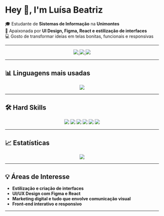 # Hey 👋, I'm Luísa Beatriz  

🎓 Estudante de **Sistemas de Informação** na **Unimontes**  
🎨 Apaixonada por **UI Design, Figma, React e estilização de interfaces**  
💻 Gosto de transformar ideias em telas bonitas, funcionais e responsivas  

---
<p align="center">
  <a href="https://www.linkedin.com/in/luísa-beatriz-59a1a8344" target="_blank">
    <img src="https://img.shields.io/badge/-LinkedIn-0077B5?style=for-the-badge&logo=linkedin&logoColor=white">
  </a>
  <a href="https://www.instagram.com/luisalopesb/" target="_blank">
    <img src="https://img.shields.io/badge/-Instagram-E4405F?style=for-the-badge&logo=instagram&logoColor=white">
  </a>
  <a href="mailto:luisabeatriz888@gmail.com" target="_blank">
    <img src="https://img.shields.io/badge/-Gmail-D14836?style=for-the-badge&logo=gmail&logoColor=white">
  </a>
</p>

---

## 📊 Linguagens mais usadas  
<p align="center">
  <img src="https://github-readme-stats.vercel.app/api/top-langs/?username=luisabeatriz888&layout=compact&langs_count=6&theme=tokyonight&bg_color=f8f0dc&title_color=8B0000&text_color=000000" />
</p>

---

## 🛠️ Hard Skills  

<p align="center">
  <img src="https://img.shields.io/badge/-HTML5-E34F26?style=for-the-badge&logo=html5&logoColor=white">
  <img src="https://img.shields.io/badge/-CSS3-1572B6?style=for-the-badge&logo=css3&logoColor=white">
  <img src="https://img.shields.io/badge/-React-61DAFB?style=for-the-badge&logo=react&logoColor=black">
  <img src="https://img.shields.io/badge/-Figma-F24E1E?style=for-the-badge&logo=figma&logoColor=white">
  <img src="https://img.shields.io/badge/-MySQL-4479A1?style=for-the-badge&logo=mysql&logoColor=white">
  <img src="https://img.shields.io/badge/-Git-F05032?style=for-the-badge&logo=git&logoColor=white">
</p>

---

## 📈 Estatísticas  

<p align="center">
  <img src="https://github-readme-stats.vercel.app/api?username=luisabeatriz888&show_icons=true&theme=radical" />
</p>

---

## 💡 Áreas de Interesse  

- **Estilização e criação de interfaces**  
- **UI/UX Design com Figma e React**  
- **Marketing digital e tudo que envolve comunicação visual**  
- **Front-end interativo e responsivo**  

---
